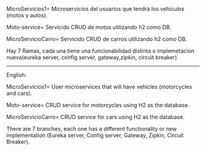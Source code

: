 MicroServicios1= Microservicios del usuarios que tendrá los vehiculos (motos y autos).

Moto-service= Servicido CRUD de motos utilizando h2 como DB.


MicroServicioCarro= Servicido CRUD de carros utilizando h2 como DB.


Hay 7 Ramas, cada una tiene una funcionabilidad distinta o implemetacion nueva(eureka server, config server, gateway,zipkin, circuit breaker)

-------------------------------------------------------------------------------------------------------------------------------------------------

English:

MicroServicios1= User microservices that will have vehicles (motorcycles and cars).

Moto-service= CRUD service for motorcycles using H2 as the database.

MicroServicioCarro= CRUD service for cars using H2 as the database.

There are 7 branches, each one has a different functionality or new implementation (Eureka server, Config server, Gateway, Zipkin, Circuit Breaker).

